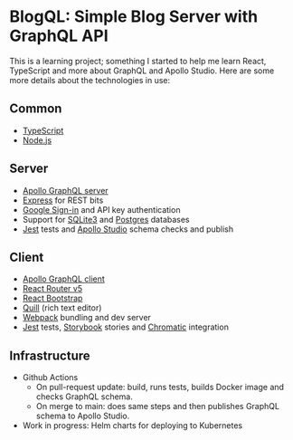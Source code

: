# BlogQL: Simple Blog Server with GraphQL API

This is a learning project; something I started to help me learn React, TypeScript and more about GraphQL and Apollo Studio. Here are some more details about the technologies in use:

## Common
* [TypeScript](https://www.typescriptlang.org)
* [Node.js](https://nodejs.org/en/)

## Server
* [Apollo GraphQL server](https://www.apollographql.com/docs/apollo-server/)
* [Express](https://expressjs.com) for REST bits
* [Google Sign-in](https://developers.google.com/identity/sign-in/web/sign-in) and API key authentication
* Support for [SQLite3](https://www.sqlite.org/index.html) and [Postgres](https://www.postgresql.org) databases
* [Jest](https://jestjs.io) tests and [Apollo Studio](https://studio.apollographql.com/) schema checks and publish

## Client
* [Apollo GraphQL client](https://www.apollographql.com/docs/react/)
* [React Router v5](https://v5.reactrouter.com)
* [React Bootstrap](https://react-bootstrap.github.io)
* [Quill](https://quilljs.com) (rich text editor)
* [Webpack](https://webpack.js.org) bundling and dev server
* [Jest](https://jestjs.io) tests, [Storybook](https://storybook.js.org) stories and [Chromatic](https://chromatic.com) integration
 
## Infrastructure

* Github Actions
   * On pull-request update: build, runs tests, builds Docker image and checks GraphQL schema.
   * On merge to main: does same steps and then publishes GraphQL schema to Apollo Studio.
* Work in progress: Helm charts for deploying to Kubernetes
